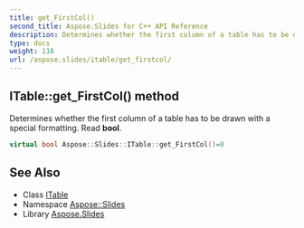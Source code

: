 ```yaml
---
title: get_FirstCol()
second_title: Aspose.Slides for C++ API Reference
description: Determines whether the first column of a table has to be drawn with a special formatting. Read bool.
type: docs
weight: 118
url: /aspose.slides/itable/get_firstcol/
---
```

## ITable::get_FirstCol() method


Determines whether the first column of a table has to be drawn with a special formatting. Read **bool**.

```cpp
virtual bool Aspose::Slides::ITable::get_FirstCol()=0
```

## See Also

* Class [ITable](../)
* Namespace [Aspose::Slides](../../)
* Library [Aspose.Slides](../../../)